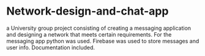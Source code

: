 # Network-design-and-chat-app
a University group project consisting of creating a messaging application and designing a network that meets certain requirements. For the messaging app python was used. Firebase was used to store messages and user info. Documentation included.
